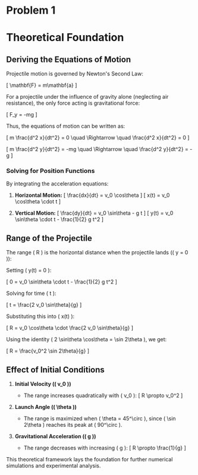 # Problem 1
# Theoretical Foundation

## Deriving the Equations of Motion

Projectile motion is governed by Newton's Second Law:

\[ \mathbf{F} = m\mathbf{a} \]

For a projectile under the influence of gravity alone (neglecting air resistance), the only force acting is gravitational force:

\[ F_y = -mg \]

Thus, the equations of motion can be written as:

\[ m \frac{d^2 x}{dt^2} = 0 \quad \Rightarrow \quad \frac{d^2 x}{dt^2} = 0 \]

\[ m \frac{d^2 y}{dt^2} = -mg \quad \Rightarrow \quad \frac{d^2 y}{dt^2} = -g \]

### Solving for Position Functions

By integrating the acceleration equations:

1. **Horizontal Motion:**
   \[ \frac{dx}{dt} = v_0 \cos\theta \]
   \[ x(t) = v_0 \cos\theta \cdot t \]

2. **Vertical Motion:**
   \[ \frac{dy}{dt} = v_0 \sin\theta - g t \]
   \[ y(t) = v_0 \sin\theta \cdot t - \frac{1}{2} g t^2 \]

## Range of the Projectile

The range \( R \) is the horizontal distance when the projectile lands (\( y = 0 \)):

Setting \( y(t) = 0 \):

\[ 0 = v_0 \sin\theta \cdot t - \frac{1}{2} g t^2 \]

Solving for time \( t \):

\[ t = \frac{2 v_0 \sin\theta}{g} \]

Substituting this into \( x(t) \):

\[ R = v_0 \cos\theta \cdot \frac{2 v_0 \sin\theta}{g} \]

Using the identity \( 2 \sin\theta \cos\theta = \sin 2\theta \), we get:

\[ R = \frac{v_0^2 \sin 2\theta}{g} \]

## Effect of Initial Conditions

1. **Initial Velocity (\( v_0 \))**
   - The range increases quadratically with \( v_0 \):
   \[ R \propto v_0^2 \]

2. **Launch Angle (\( \theta \))**
   - The range is maximized when \( \theta = 45^\circ \), since \( \sin 2\theta \) reaches its peak at \( 90^\circ \).

3. **Gravitational Acceleration (\( g \))**
   - The range decreases with increasing \( g \):
   \[ R \propto \frac{1}{g} \]

This theoretical framework lays the foundation for further numerical simulations and experimental analysis.
